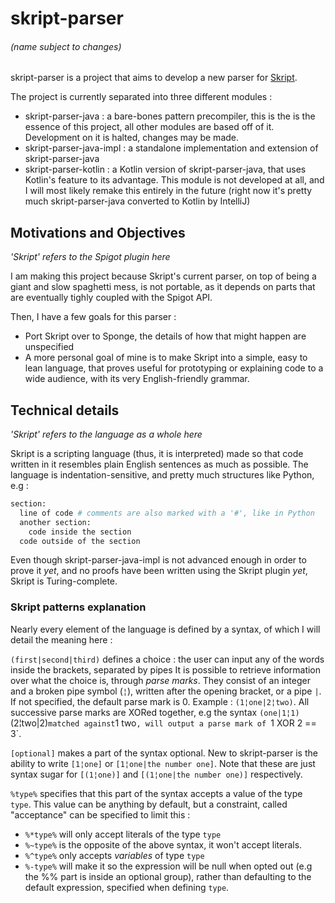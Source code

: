 # skript-parser
###### (name subject to changes)

skript-parser is a project that aims to develop a new parser for [Skript](https://github.com/bensku/Skript). 

The project is currently separated into three different modules :
  * skript-parser-java : a bare-bones pattern precompiler, this is the is the essence of this project, all other modules are based off of it. 
    Development on it is halted, changes may be made. 
  * skript-parser-java-impl : a standalone implementation and extension of skript-parser-java
  * skript-parser-kotlin : a Kotlin version of skript-parser-java, that uses Kotlin's feature to its advantage. This module is not developed at all, and I will most likely remake this entirely in the future (right now it's pretty much skript-parser-java converted to Kotlin by IntelliJ)
    
## Motivations and Objectives

*'Skript' refers to the Spigot plugin here*

I am making this project because Skript's current parser, on top of being a giant and slow spaghetti mess, is not portable, as it depends on parts that are eventually tighly coupled with the Spigot API.

Then, I have a few goals for this parser :
  * Port Skript over to Sponge, the details of how that might happen are unspecified
  * A more personal goal of mine is to make Skript into a simple, easy to lean language, that proves useful for prototyping or explaining code to a wide audience, with its very English-friendly grammar.
  
## Technical details

*'Skript' refers to the language as a whole here*

Skript is a scripting language (thus, it is interpreted) made so that code written in it resembles plain English sentences as much as possible. The language is indentation-sensitive, and pretty much structures like Python, e.g :
```python
section:
  line of code # comments are also marked with a '#', like in Python
  another section:
    code inside the section
  code outside of the section
```

Even though skript-parser-java-impl is not advanced enough in order to prove it *yet*, and no proofs have been written using the Skript plugin *yet*, Skript is Turing-complete.

### Skript patterns explanation

Nearly every element of the language is defined by a syntax, of which I will detail the meaning here :
 
 `(first|second|third)` defines a choice : the user can input any of the words inside the brackets, separated by pipes
It is possible to retrieve information over what the choice is, through *parse marks*. They consist of an integer and a broken pipe symbol (`¦`), written after the opening bracket, or a pipe `|`. If not specified, the default parse mark is 0. Example : `(1¦one|2¦two)`. All successive parse marks are XORed together, e.g the syntax `(one|1¦1)` (2¦two|2)` matched against `1 two`, will output a parse mark of `1 XOR 2 == 3`.

`[optional]` makes a part of the syntax optional. New to skript-parser is the ability to write `[1¦one]` or `[1¦one|the number one]`. Note that these are just syntax sugar for `[(1¦one)]` and `[(1¦one|the number one)]` respectively.

`%type%` specifies that this part of the syntax accepts a value of the type `type`. This value can be anything by default, but a constraint, called "acceptance" can be specified to limit this :
  * `%*type%` will only accept literals of the type `type`
  * `%~type%` is the opposite of the above syntax, it won't accept literals.
  * `%^type%` only accepts *variables* of type `type`
  * `%-type%` will make it so the expression will be null when opted out (e.g the %% part is inside an optional group), rather than defaulting to the default expression, specified when defining `type`.
